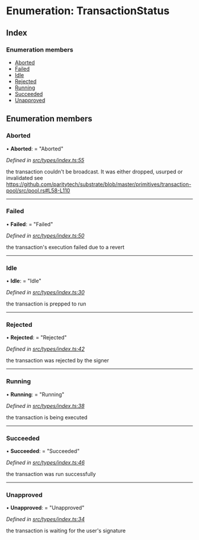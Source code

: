 # Enumeration: TransactionStatus

## Index

### Enumeration members

* [Aborted](transactionstatus.md#aborted)
* [Failed](transactionstatus.md#failed)
* [Idle](transactionstatus.md#idle)
* [Rejected](transactionstatus.md#rejected)
* [Running](transactionstatus.md#running)
* [Succeeded](transactionstatus.md#succeeded)
* [Unapproved](transactionstatus.md#unapproved)

## Enumeration members

###  Aborted

• **Aborted**: = "Aborted"

*Defined in [src/types/index.ts:55](https://github.com/PolymathNetwork/polymesh-sdk/blob/524b0225/src/types/index.ts#L55)*

the transaction couldn't be broadcast. It was either dropped, usurped or invalidated
see https://github.com/paritytech/substrate/blob/master/primitives/transaction-pool/src/pool.rs#L58-L110

___

###  Failed

• **Failed**: = "Failed"

*Defined in [src/types/index.ts:50](https://github.com/PolymathNetwork/polymesh-sdk/blob/524b0225/src/types/index.ts#L50)*

the transaction's execution failed due to a revert

___

###  Idle

• **Idle**: = "Idle"

*Defined in [src/types/index.ts:30](https://github.com/PolymathNetwork/polymesh-sdk/blob/524b0225/src/types/index.ts#L30)*

the transaction is prepped to run

___

###  Rejected

• **Rejected**: = "Rejected"

*Defined in [src/types/index.ts:42](https://github.com/PolymathNetwork/polymesh-sdk/blob/524b0225/src/types/index.ts#L42)*

the transaction was rejected by the signer

___

###  Running

• **Running**: = "Running"

*Defined in [src/types/index.ts:38](https://github.com/PolymathNetwork/polymesh-sdk/blob/524b0225/src/types/index.ts#L38)*

the transaction is being executed

___

###  Succeeded

• **Succeeded**: = "Succeeded"

*Defined in [src/types/index.ts:46](https://github.com/PolymathNetwork/polymesh-sdk/blob/524b0225/src/types/index.ts#L46)*

the transaction was run successfully

___

###  Unapproved

• **Unapproved**: = "Unapproved"

*Defined in [src/types/index.ts:34](https://github.com/PolymathNetwork/polymesh-sdk/blob/524b0225/src/types/index.ts#L34)*

the transaction is waiting for the user's signature
